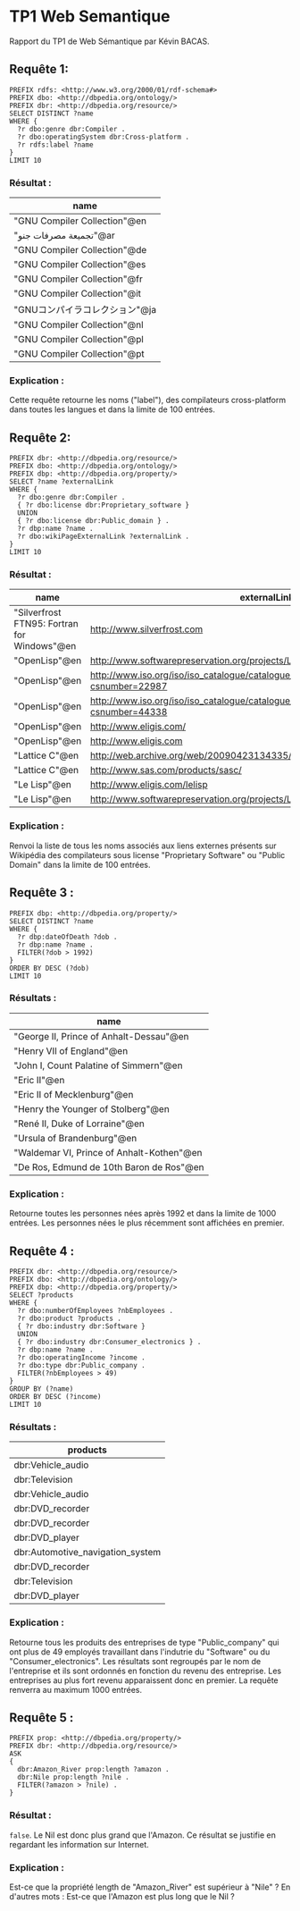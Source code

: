 # TP1 Web Semantique
Rapport du TP1 de Web Sémantique par Kévin BACAS.

## Requête 1:

```sparql
PREFIX rdfs: <http://www.w3.org/2000/01/rdf-schema#>
PREFIX dbo: <http://dbpedia.org/ontology/>
PREFIX dbr: <http://dbpedia.org/resource/>
SELECT DISTINCT ?name
WHERE {
  ?r dbo:genre dbr:Compiler .
  ?r dbo:operatingSystem dbr:Cross-platform .
  ?r rdfs:label ?name
}
LIMIT 10
```

### Résultat :

| name
| ----------------------------
| "GNU Compiler Collection"@en
| "تجميعة مصرفات جنو"@ar
| "GNU Compiler Collection"@de
| "GNU Compiler Collection"@es
| "GNU Compiler Collection"@fr
| "GNU Compiler Collection"@it
| "GNUコンパイラコレクション"@ja
| "GNU Compiler Collection"@nl
| "GNU Compiler Collection"@pl
| "GNU Compiler Collection"@pt

### Explication :
Cette requête retourne les noms ("label"), des compilateurs cross-platform dans toutes les langues et dans la limite de 100 entrées.

## Requête 2:

```sparql
PREFIX dbr: <http://dbpedia.org/resource/>
PREFIX dbo: <http://dbpedia.org/ontology/>
PREFIX dbp: <http://dbpedia.org/property/>
SELECT ?name ?externalLink
WHERE {
  ?r dbo:genre dbr:Compiler .
  { ?r dbo:license dbr:Proprietary_software }
  UNION
  { ?r dbo:license dbr:Public_domain } .
  ?r dbp:name ?name .
  ?r dbo:wikiPageExternalLink ?externalLink .
}
LIMIT 10
```

### Résultat :

name                                        | externalLink
------------------------------------------- | ------------------------------------------------------------------------------------------
"Silverfrost FTN95: Fortran for Windows"@en | http://www.silverfrost.com
"OpenLisp"@en                               | http://www.softwarepreservation.org/projects/LISP/islisp/
"OpenLisp"@en                               | http://www.iso.org/iso/iso_catalogue/catalogue_ics/catalogue_detail_ics.htm?csnumber=22987
"OpenLisp"@en                               | http://www.iso.org/iso/iso_catalogue/catalogue_tc/catalogue_detail.htm?csnumber=44338
"OpenLisp"@en                               | http://www.eligis.com/
"OpenLisp"@en                               | http://www.eligis.com
"Lattice C"@en                              | http://web.archive.org/web/20090423134335/http:/www.lattice.com/otherdos.htm
"Lattice C"@en                              | http://www.sas.com/products/sasc/
"Le Lisp"@en                                | http://www.eligis.com/lelisp
"Le Lisp"@en                                | http://www.softwarepreservation.org/projects/LISP/le_lisp/

### Explication :
Renvoi la liste de tous les noms associés aux liens externes présents sur Wikipédia des compilateurs sous license "Proprietary Software" ou "Public Domain" dans la limite de 100 entrées.

## Requête 3 :

```sparql
PREFIX dbp: <http://dbpedia.org/property/>
SELECT DISTINCT ?name
WHERE {
  ?r dbp:dateOfDeath ?dob .
  ?r dbp:name ?name .
  FILTER(?dob > 1992)
}
ORDER BY DESC (?dob)
LIMIT 10
```

### Résultats :

| name
| -----------------------------------------
| "George II, Prince of Anhalt-Dessau"@en
| "Henry VII of England"@en
| "John I, Count Palatine of Simmern"@en
| "Eric II"@en
| "Eric II of Mecklenburg"@en
| "Henry the Younger of Stolberg"@en
| "René II, Duke of Lorraine"@en
| "Ursula of Brandenburg"@en
| "Waldemar VI, Prince of Anhalt-Kothen"@en
| "De Ros, Edmund de 10th Baron de Ros"@en

### Explication :
Retourne toutes les personnes nées après 1992 et dans la limite de 1000 entrées. Les personnes nées le plus récemment sont affichées en premier.

## Requête 4 :

```sparql
PREFIX dbr: <http://dbpedia.org/resource/>
PREFIX dbo: <http://dbpedia.org/ontology/>
PREFIX dbp: <http://dbpedia.org/property/>
SELECT ?products
WHERE {
  ?r dbo:numberOfEmployees ?nbEmployees .
  ?r dbo:product ?products .
  { ?r dbo:industry dbr:Software }
  UNION
  { ?r dbo:industry dbr:Consumer_electronics } .
  ?r dbp:name ?name .
  ?r dbo:operatingIncome ?income .
  ?r dbo:type dbr:Public_company .
  FILTER(?nbEmployees > 49)
}
GROUP BY (?name)
ORDER BY DESC (?income)
LIMIT 10
```

### Résultats :

| products
| --------------------------------
| dbr:Vehicle_audio
| dbr:Television
| dbr:Vehicle_audio
| dbr:DVD_recorder
| dbr:DVD_recorder
| dbr:DVD_player
| dbr:Automotive_navigation_system
| dbr:DVD_recorder
| dbr:Television
| dbr:DVD_player

### Explication :
Retourne tous les produits des entreprises de type "Public_company" qui ont plus de 49 employés travaillant dans l'indutrie du "Software" ou du "Consumer_electronics". Les résultats sont regroupés par le nom de l'entreprise et ils sont ordonnés en fonction du revenu des entreprise. Les entreprises au plus fort revenu apparaissent donc en premier. La requête renverra au maximum 1000 entrées.

## Requête 5 :

```sparql
PREFIX prop: <http://dbpedia.org/property/>
PREFIX dbr: <http://dbpedia.org/resource/>
ASK
{
  dbr:Amazon_River prop:length ?amazon .
  dbr:Nile prop:length ?nile .
  FILTER(?amazon > ?nile) .
}
```

### Résultat :
`false`. Le Nil est donc plus grand que l'Amazon. Ce résultat se justifie en regardant les information sur Internet.

### Explication :
Est-ce que la propriété length de "Amazon_River" est supérieur à "Nile" ? En d'autres mots : Est-ce que l'Amazon est plus long que le Nil ?
